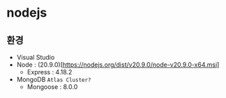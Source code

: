 # nodejs

## 환경
* Visual Studio
* Node : (20.9.0)[https://nodejs.org/dist/v20.9.0/node-v20.9.0-x64.msi]
  * Express : 4.18.2
* MongoDB `Atlas Cluster?`
  * Mongoose : 8.0.0 
